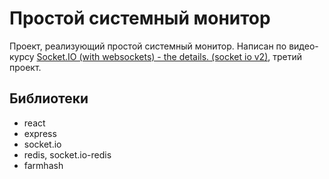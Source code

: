 # Простой системный монитор

Проект, реализующий простой системный монитор. Написан по видео-курсу [Socket.IO (with websockets) - the details. (socket io v2)][1], третий проект.

## Библиотеки

- react
- express
- socket.io
- redis, socket.io-redis
- farmhash

[1]: https://www.udemy.com/course/socketio-with-websockets-the-details/ 'Socket.IO (with websockets) - the details. (socket io v2)'
